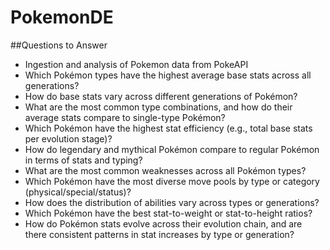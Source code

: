 # PokemonDE
##Questions to Answer
- Ingestion and analysis of Pokemon data from PokeAPI
- Which Pokémon types have the highest average base stats across all generations?
- How do base stats vary across different generations of Pokémon?
- What are the most common type combinations, and how do their average stats compare to single-type Pokémon?
- Which Pokémon have the highest stat efficiency (e.g., total base stats per evolution stage)?
- How do legendary and mythical Pokémon compare to regular Pokémon in terms of stats and typing?
- What are the most common weaknesses across all Pokémon types?
- Which Pokémon have the most diverse move pools by type or category (physical/special/status)?
- How does the distribution of abilities vary across types or generations?
- Which Pokémon have the best stat-to-weight or stat-to-height ratios?
- How do Pokémon stats evolve across their evolution chain, and are there consistent patterns in stat increases by type or generation?
